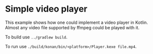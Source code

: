 # Simple video player

 This example shows how one could implement a video player in Kotlin.
Almost any video file supported by ffmpeg could be played with it.

To build use `../gradlew build`.

To run use `./build/konan/bin/<platform>/Player.kexe file.mp4`.


